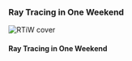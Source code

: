### Ray Tracing in One Weekend

![RTiW cover][RTiW]
#### Ray Tracing in One Weekend



[RTiW]:http://1.bp.blogspot.com/-En1vzhbIiCQ/VqJrerl1yZI/AAAAAAAAB-I/QSHmbCUTTXw/s1600/cover.jpg